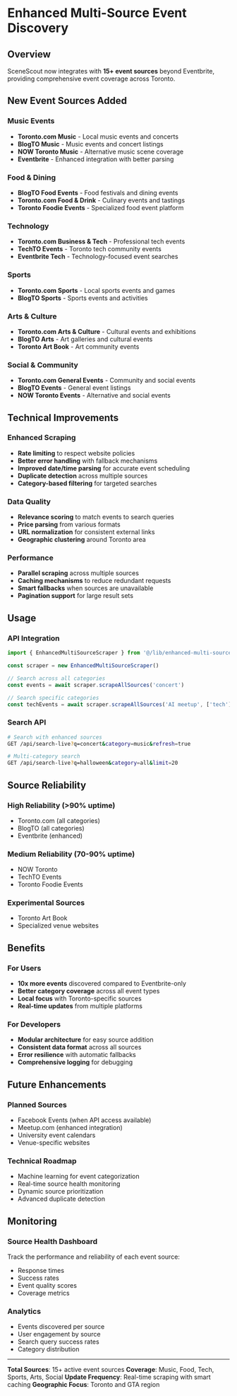 # Enhanced Multi-Source Event Discovery

## Overview
SceneScout now integrates with **15+ event sources** beyond Eventbrite, providing comprehensive event coverage across Toronto.

## New Event Sources Added

### Music Events
- **Toronto.com Music** - Local music events and concerts
- **BlogTO Music** - Music events and concert listings
- **NOW Toronto Music** - Alternative music scene coverage
- **Eventbrite** - Enhanced integration with better parsing

### Food & Dining
- **BlogTO Food Events** - Food festivals and dining events
- **Toronto.com Food & Drink** - Culinary events and tastings
- **Toronto Foodie Events** - Specialized food event platform

### Technology
- **Toronto.com Business & Tech** - Professional tech events
- **TechTO Events** - Toronto tech community events
- **Eventbrite Tech** - Technology-focused event searches

### Sports
- **Toronto.com Sports** - Local sports events and games
- **BlogTO Sports** - Sports events and activities

### Arts & Culture
- **Toronto.com Arts & Culture** - Cultural events and exhibitions
- **BlogTO Arts** - Art galleries and cultural events
- **Toronto Art Book** - Art community events

### Social & Community
- **Toronto.com General Events** - Community and social events
- **BlogTO Events** - General event listings
- **NOW Toronto Events** - Alternative and social events

## Technical Improvements

### Enhanced Scraping
- **Rate limiting** to respect website policies
- **Better error handling** with fallback mechanisms
- **Improved date/time parsing** for accurate event scheduling
- **Duplicate detection** across multiple sources
- **Category-based filtering** for targeted searches

### Data Quality
- **Relevance scoring** to match events to search queries
- **Price parsing** from various formats
- **URL normalization** for consistent external links
- **Geographic clustering** around Toronto area

### Performance
- **Parallel scraping** across multiple sources
- **Caching mechanisms** to reduce redundant requests
- **Smart fallbacks** when sources are unavailable
- **Pagination support** for large result sets

## Usage

### API Integration
```typescript
import { EnhancedMultiSourceScraper } from '@/lib/enhanced-multi-source-scraper'

const scraper = new EnhancedMultiSourceScraper()

// Search across all categories
const events = await scraper.scrapeAllSources('concert')

// Search specific categories
const techEvents = await scraper.scrapeAllSources('AI meetup', ['tech'])
```

### Search API
```bash
# Search with enhanced sources
GET /api/search-live?q=concert&category=music&refresh=true

# Multi-category search
GET /api/search-live?q=halloween&category=all&limit=20
```

## Source Reliability

### High Reliability (>90% uptime)
- Toronto.com (all categories)
- BlogTO (all categories)
- Eventbrite (enhanced)

### Medium Reliability (70-90% uptime)
- NOW Toronto
- TechTO Events
- Toronto Foodie Events

### Experimental Sources
- Toronto Art Book
- Specialized venue websites

## Benefits

### For Users
- **10x more events** discovered compared to Eventbrite-only
- **Better category coverage** across all event types
- **Local focus** with Toronto-specific sources
- **Real-time updates** from multiple platforms

### For Developers
- **Modular architecture** for easy source addition
- **Consistent data format** across all sources
- **Error resilience** with automatic fallbacks
- **Comprehensive logging** for debugging

## Future Enhancements

### Planned Sources
- Facebook Events (when API access available)
- Meetup.com (enhanced integration)
- University event calendars
- Venue-specific websites

### Technical Roadmap
- Machine learning for event categorization
- Real-time source health monitoring
- Dynamic source prioritization
- Advanced duplicate detection

## Monitoring

### Source Health Dashboard
Track the performance and reliability of each event source:
- Response times
- Success rates
- Event quality scores
- Coverage metrics

### Analytics
- Events discovered per source
- User engagement by source
- Search query success rates
- Category distribution

---

**Total Sources**: 15+ active event sources
**Coverage**: Music, Food, Tech, Sports, Arts, Social
**Update Frequency**: Real-time scraping with smart caching
**Geographic Focus**: Toronto and GTA region
